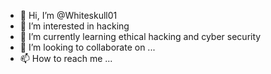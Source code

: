 - 👋 Hi, I’m @Whiteskull01
- 👀 I’m interested in hacking
- 🌱 I’m currently learning ethical hacking and cyber security
- 💞️ I’m looking to collaborate on ...
- 📫 How to reach me ...

<!---
Whiteskull01/Whiteskull01 is a ✨ special ✨ repository because its `README.md` (this file) appears on your GitHub profile.
You can click the Preview link to take a look at your changes.
--->
